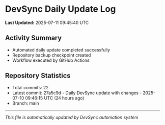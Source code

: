 # DevSync Daily Update Log

**Last Updated:** 2025-07-11 09:45:40 UTC

## Activity Summary
- Automated daily update completed successfully
- Repository backup checkpoint created
- Workflow executed by GitHub Actions

## Repository Statistics
- Total commits: 22
- Latest commit: 27a5c9d - Daily DevSync update with changes - 2025-07-10 09:46:15 UTC (24 hours ago)
- Branch: main

---
*This file is automatically updated by DevSync automation system*

